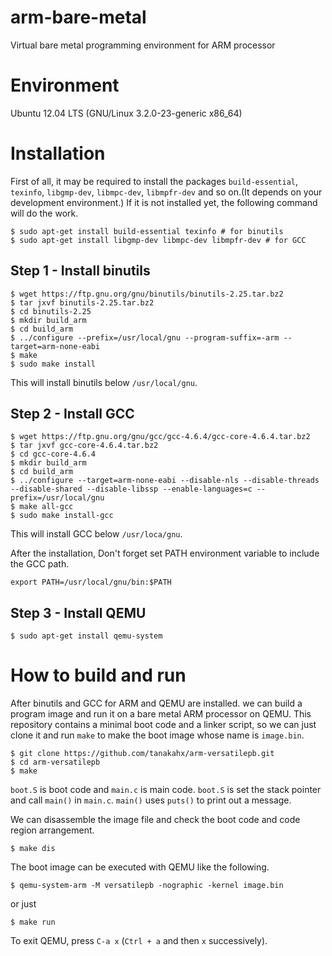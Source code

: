 # arm-bare-metal
Virtual bare metal programming environment for ARM processor

# Environment

Ubuntu 12.04 LTS (GNU/Linux 3.2.0-23-generic x86_64)

# Installation

First of all, it may be required to install the packages `build-essential`, `texinfo`, `libgmp-dev`, `libmpc-dev`, `libmpfr-dev` and so on.(It depends on your development environment.) If it is not installed yet, the following command will do the work.

```console
$ sudo apt-get install build-essential texinfo # for binutils
$ sudo apt-get install libgmp-dev libmpc-dev libmpfr-dev # for GCC
```

## Step 1 - Install binutils

```console
$ wget https://ftp.gnu.org/gnu/binutils/binutils-2.25.tar.bz2
$ tar jxvf binutils-2.25.tar.bz2
$ cd binutils-2.25
$ mkdir build_arm
$ cd build_arm
$ ../configure --prefix=/usr/local/gnu --program-suffix=-arm --target=arm-none-eabi
$ make
$ sudo make install
```

This will install binutils below `/usr/local/gnu`.

## Step 2 - Install GCC

```console
$ wget https://ftp.gnu.org/gnu/gcc/gcc-4.6.4/gcc-core-4.6.4.tar.bz2
$ tar jxvf gcc-core-4.6.4.tar.bz2
$ cd gcc-core-4.6.4
$ mkdir build_arm
$ cd build_arm
$ ../configure --target=arm-none-eabi --disable-nls --disable-threads --disable-shared --disable-libssp --enable-languages=c --prefix=/usr/local/gnu
$ make all-gcc
$ sudo make install-gcc
```

This will install GCC below `/usr/loca/gnu`.

After the installation, Don't forget set PATH environment variable to include the GCC path.

```console
export PATH=/usr/local/gnu/bin:$PATH
```

## Step 3 - Install QEMU

```console
$ sudo apt-get install qemu-system
```

# How to build and run

After binutils and GCC for ARM and QEMU are installed. we can build a program image and run it on a bare metal ARM processor on QEMU. This repository contains a minimal boot code and a linker script, so we can just clone it and run `make` to make the boot image whose name is `image.bin`.

```console
$ git clone https://github.com/tanakahx/arm-versatilepb.git
$ cd arm-versatilepb
$ make
```

`boot.S` is boot code and `main.c` is main code. `boot.S` is set the stack pointer and call `main()` in `main.c`. `main()` uses `puts()` to print out a message.

We can disassemble the image file and check the boot code and code region arrangement.

```consle
$ make dis
```

The boot image can be executed with QEMU like the following.

```console
$ qemu-system-arm -M versatilepb -nographic -kernel image.bin
```

or just

```console
$ make run
```

To exit QEMU, press `C-a x` (`Ctrl + a` and then `x` successively).
